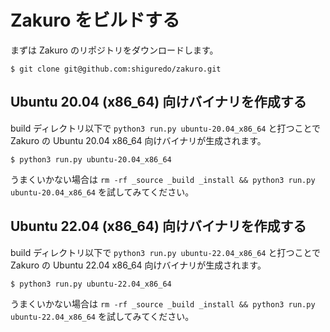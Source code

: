# Zakuro をビルドする

まずは Zakuro のリポジトリをダウンロードします。

```shell
$ git clone git@github.com:shiguredo/zakuro.git
```

## Ubuntu 20.04 (x86_64) 向けバイナリを作成する

build ディレクトリ以下で `python3 run.py ubuntu-20.04_x86_64` と打つことで Zakuro の Ubuntu 20.04 x86_64 向けバイナリが生成されます。

```shell
$ python3 run.py ubuntu-20.04_x86_64
```

うまくいかない場合は `rm -rf _source _build _install && python3 run.py ubuntu-20.04_x86_64` を試してみてください。


## Ubuntu 22.04 (x86_64) 向けバイナリを作成する

build ディレクトリ以下で `python3 run.py ubuntu-22.04_x86_64` と打つことで Zakuro の Ubuntu 22.04 x86_64 向けバイナリが生成されます。

```shell
$ python3 run.py ubuntu-22.04_x86_64
```

うまくいかない場合は `rm -rf _source _build _install && python3 run.py ubuntu-22.04_x86_64` を試してみてください。
